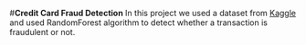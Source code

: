 #**Credit Card Fraud Detection**
In this project we used a dataset from [Kaggle](https://www.kaggle.com/datasets/dhanushnarayananr/credit-card-fraud) and used RandomForest algorithm to detect whether a transaction is fraudulent or not.
